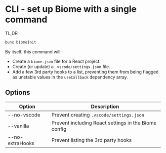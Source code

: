 # CLI - set up Biome with a single command

TL;DR

```bash
bunx biomeInit
```

By itself, this command will:

- Create a `biome.json` file for a React project.
- Create (or update) a `.vscode/settings.json` file.
- Add a few 3rd party hooks to a list, preventing them from being flagged as unstable values in the `useCallback` dependency array.

## Options

| Option          | Description                                          |
|-----------------|------------------------------------------------------|
| --no-vscode     | Prevent creating `.vscode/settings.json`             |
| --vanilla       | Prevent including React settings in the Biome config |
| --no-extraHooks | Prevent listing the 3rd party hooks                  |
